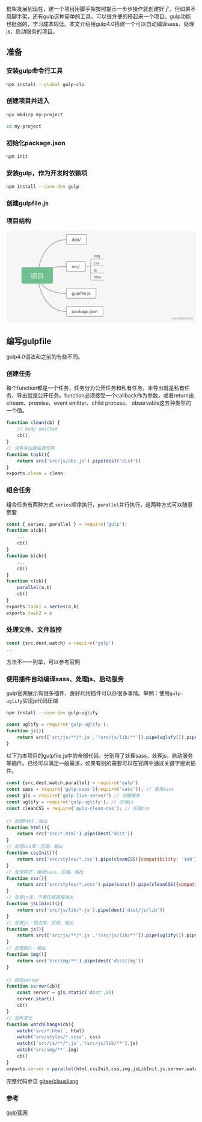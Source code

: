 框架发展到现在，建一个项目用脚手架按照提示一步步操作就创建好了。但如果不用脚手架，还有gulp这种简单的工具，可以很方便的搭起来一个项目。gulp功能也挺强的，学习成本较低。本文介绍用gulp4.0搭建一个可以自动编译sass、处理js、启动服务的项目。

## 准备
### 安装gulp命令行工具
```zsh
npm install --global gulp-cli
```
### 创建项目并进入
```zsh
npx mkdirp my-project
```
```zsh
cd my-project
```
### 初始化package.json
```zsh
npm init
```
### 安装gulp，作为开发时依赖项
```zsh
npm install --save-dev gulp
```
### 创建gulpfile.js
### 项目结构

![image.png](gulp-2022-2-22.png)

## 编写gulpfile
gulp4.0语法和之前的有些不同。
### 创建任务
每个function都是一个任务，任务分为公开任务和私有任务，未导出就是私有任务，导出就是公开任务。function必须接受一个callback作为参数，或者return出stream、promise、event emitter、child process、 observable这五种类型的一个值。
```js
function clean(cb) {
    // body omitted
    cb();
}
// 没有导出是私有任务
function task(){
    return src('src/js/abc.js').pipe(dest('dist'))
}
exports.clean = clean;
```
### 组合任务
组合任务有两种方式 `series`顺序执行，`parallel`并行执行，这两种方式可以随意嵌套
```js
const { series, parallel } = require('gulp');
function a(cb){
    ...
    cb()
}
function b(cb){
    ...
    cb()
}
function c(cb){
    parallel(a,b)
    cb()
}
exports.task1 = series(a,b)
exports.task2 = c
```
### 处理文件、文件监控
```js
const {src,dest,watch} = require('gulp')
...
```
方法不一一列举，可以参考官网
### 使用插件自动编译sass、处理js、启动服务
gulp官网展示有很多插件，良好利用插件可以办很多事情。举例：使用`gulp-uglify`实现js代码压缩
```zsh
npm install --save-dev gulp-uglify
```
```js
const uglify = require('gulp-uglify');
function js(){
    return src(['src/js/**/*.js','!src/js/lib/**']).pipe(uglify()).pipe(dest('dist/js'))
}
```
以下为本项目的gulpfile.js中的全部代码，分别用了处理sass，处理js，启动服务等插件。已经可以满足一般需求，如果有别的需要可以在官网中通过关键字搜索插件。
```js
const {src,dest,watch,parallel} = require('gulp')
const sass = require('gulp-sass')(require('sass')); // 使用sass
const gls = require('gulp-live-server') // 创建服务
const uglify = require('gulp-uglify'); // 压缩js
const cleanCSS = require('gulp-clean-css'); // 压缩css

// 处理html：输出
function html(){
    return src('src/*.html').pipe(dest('dist'))
}
// 处理css库：压缩，输出
function cssInit(){
    return src('src/styles/*.css').pipe(cleanCSS({compatibility: 'ie8'})).pipe(dest('dist/css'))
}
// 处理样式：编译sass，压缩，输出
function css(){
    return src('src/styles/*.scss').pipe(sass()).pipe(cleanCSS({compatibility: 'ie8'})).pipe(dest('dist/css'))
}
// 处理js库，不需压缩直接输出
function jsLibInit(){
    return src('src/js/lib/*.js').pipe(dest('dist/js/lib'))
}
// 处理js：抛去库，压缩，输出
function js(){
    return src(['src/js/**/*.js','!src/js/lib/**']).pipe(uglify()).pipe(dest('dist/js'))
}
// 处理图片：输出
function img(){
    return src('src/img/**').pipe(dest('dist/img'))
}

// 启动server
function server(cb){
    const server = gls.static('dist',80)
    server.start()
    cb()
}
// 监听变化
function watchChange(cb){
    watch('src/*.html', html)
    watch('src/styles/*.scss', css)
    watch(['src/js/**/*.js','!src/js/lib/**'],js)
    watch('src/img/**',img)
    cb()
}
exports.server = parallel(html,cssInit,css,img,jsLibInit,js,server,watchChange)

```
完整代码参见 [gitee/clausliang](https://gitee.com/clausliang/gulp-project.git)
### 参考
[gulp官网](https://gulpjs.com.cn/)
